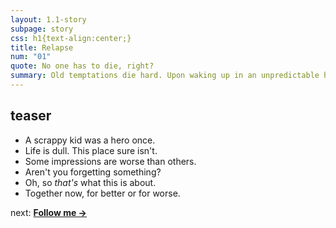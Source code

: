 ```yaml
---
layout: 1.1-story
subpage: story
css: h1{text-align:center;}
title: Relapse
num: "01"
quote: No one has to die, right?
summary: Old temptations die hard. Upon waking up in an unpredictable haze, would-be survivalist Joce teams up with a small girl, Kay Lin, who seems to know more than she’s letting on.
---
```

## teaser
- A scrappy kid was a hero once. <!--flashback-->
- Life is dull. This place sure isn't. <!--irl-->
- Some impressions are worse than others. <!--challenge included-->
- Aren't you forgetting something? <!--J/KL leave-->
- Oh, so *that's* what this is about. <!--rabbit, KL "stuck here" talk-->
- Together now, for better or for worse. <!--WR+JKL-->

<p class="next">next: <b><a href="{%include url.html%}/story/02">Follow me →</a></b></p>